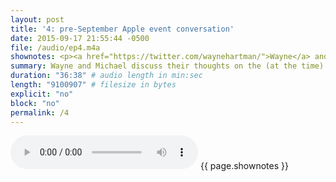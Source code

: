 ```yaml
---
layout: post
title: '4: pre-September Apple event conversation'
date: 2015-09-17 21:55:44 -0500
file: /audio/ep4.m4a
shownotes: <p><a href="https://twitter.com/waynehartman/">Wayne</a> and <a href="https://twitter.com/LK64076007A/">Michael</a> discuss discuss their thoughts on the (at the time) upcoming Apple Event.</p>
summary: Wayne and Michael discuss their thoughts on the (at the time) upcoming Apple Event. 
duration: "36:38" # audio length in min:sec
length: "9100907" # filesize in bytes
explicit: "no"
block: "no"
permalink: /4
---
```


<audio controls>
<source src="{{site.url}}{{site.baseurl}}{{ page.file }}" type="audio/x-m4a">
Your browser does not support the audio element.
</audio>
{{ page.shownotes }}